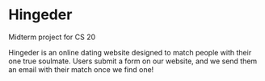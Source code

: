 # Hingeder

Midterm project for CS 20

Hingeder is an online dating website designed to match people with their one true soulmate. Users submit a form on our website, and we send them an email with their match once we find one!
